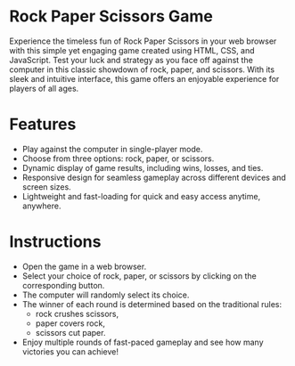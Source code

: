 # Rock Paper Scissors Game

Experience the timeless fun of Rock Paper Scissors in your web browser with this simple yet engaging game created using HTML, CSS, and JavaScript. Test your luck and strategy as you face off against the computer in this classic showdown of rock, paper, and scissors. With its sleek and intuitive interface, this game offers an enjoyable experience for players of all ages.

# Features

- Play against the computer in single-player mode.
- Choose from three options: rock, paper, or scissors.
- Dynamic display of game results, including wins, losses, and ties.
- Responsive design for seamless gameplay across different devices and screen sizes.
- Lightweight and fast-loading for quick and easy access anytime, anywhere.

# Instructions

- Open the game in a web browser.
- Select your choice of rock, paper, or scissors by clicking on the corresponding button.
- The computer will randomly select its choice.
- The winner of each round is determined based on the traditional rules:
    - rock crushes scissors,
    - paper covers rock,
    - scissors cut paper.
- Enjoy multiple rounds of fast-paced gameplay and see how many victories you can achieve!
